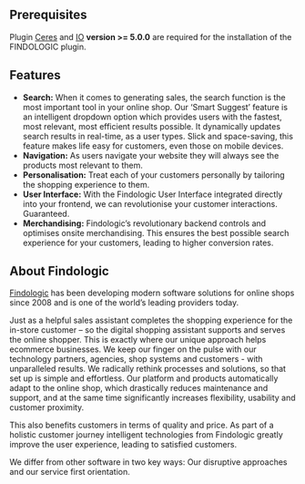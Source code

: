 ## Prerequisites

Plugin [Ceres](https://marketplace.plentymarkets.com/en/plugins/sales/online-shops/ceres_4697) and [IO](https://marketplace.plentymarkets.com/en/plugins/sales/online-shops/io_4696) **version >= 5.0.0** are required for the installation of the FINDOLOGIC plugin.

## Features

* __Search:__ When it comes to generating sales, the search function is the most important tool in your online shop. Our ‘Smart Suggest’ feature is an intelligent dropdown option which provides users with the fastest, most relevant, most efficient results possible. It dynamically updates search results in real-time, as a user types. Slick and space-saving, this feature makes life easy for customers, even those on mobile devices.
* __Navigation:__ As users navigate your website they will always see the products most relevant to them.
* __Personalisation:__ Treat each of your customers personally by tailoring the shopping experience to them.
* __User Interface:__ With the Findologic User Interface integrated directly into your frontend, we can revolutionise your customer interactions. Guaranteed.
* __Merchandising:__ Findologic’s revolutionary backend controls and optimises onsite merchandising. This ensures the best possible search experience for your customers, leading to higher conversion rates.  

## About Findologic

[Findologic](https://www.findologic.com/) has been developing modern software solutions for online shops since 2008 and is one of the world’s leading providers today.

Just as a helpful sales assistant completes the shopping experience for the in-store customer – so the digital shopping assistant supports and serves the online shopper. This is exactly where our unique approach helps ecommerce businesses. We keep our finger on the pulse with our technology partners, agencies, shop systems and customers -  with unparalleled results.
We radically rethink processes and solutions, so that set up is simple and effortless.
Our platform and products automatically adapt to the online shop, which drastically reduces maintenance and support, and at the same time significantly increases flexibility, usability and customer proximity.

This also benefits customers in terms of quality and price.
As part of a holistic customer journey intelligent technologies from Findologic greatly improve the user experience, leading to satisfied customers.

We differ from other software in two key ways:
Our disruptive approaches and our service first orientation.
